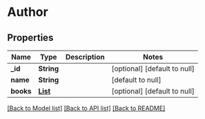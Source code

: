 # Author
## Properties

| Name | Type | Description | Notes |
|------------ | ------------- | ------------- | -------------|
| **\_id** | **String** |  | [optional] [default to null] |
| **name** | **String** |  | [default to null] |
| **books** | [**List**](Author_books_inner.md) |  | [optional] [default to null] |

[[Back to Model list]](../README.md#documentation-for-models) [[Back to API list]](../README.md#documentation-for-api-endpoints) [[Back to README]](../README.md)

